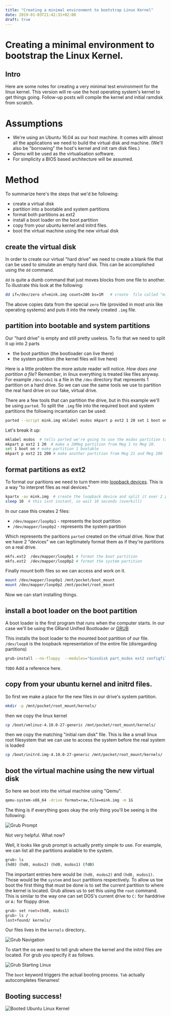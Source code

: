 ```yaml
---
title: "Creating a minimal environment to bootstrap Linux Kernel"
date: 2019-01-03T21:42:31+02:00
draft: true
---
```


# Creating a minimal environment to bootstrap the Linux Kernel.

## Intro
Here are some notes for creating a very minimal test environment for the linux kernel. This version will re-use the host operating system's kernel to get things going. Follow-up posts will compile the kernel and initial ramdisk from scratch.

# Assumptions
- We're using an Ubuntu 16.04 as our host machine. It comes with almost all the applications we need to build the virtual disk and machine. (We'll also be "borrowing" the host's kernel and init ram disk files.)
- Qemu will be used as the virtualisation software.
- For simplicity a BIOS based architecture will be assumed.

# Method
To summarize here's the steps that we'd be following:

- create a virtual disk
- partition into a bootable and system partitions
- format both partitions as ext2
- install a boot loader on the boot partition
- copy from your ubuntu kernel and initrd files.
- boot the virtual machine using the new virtual disk

## create the virtual disk
In order to create our virtual "hard drive" we need to create a blank file that can be used to simulate an empty hard disk. This can be accomplished using the `dd` command. 

`dd` is quite a dumb command that just moves blocks from one file to another. To illustrate this look at the following:
```bash
dd if=/dev/zero of=mink.img count=200 bs=1M   # create  file called "mink.img" that is 200Mbytes big
```
The above copies data from the special `zero` file (provided in most unix like operating systems) and puts it into the newly created `.img` file.

## partition into bootable and system partitions
Our "hard drive" is empty and still pretty useless. To fix that we need to split it up into 2 parts

- the boot partition (the bootloader can live there)
- the system partition (the kernel files will live here)

Here is a little problem the more astute reader will notice. _How does one partition a file_? Remember, in linux everything is treated like files anyway. For example `/dev/sda1` is a file in the `/dev` directory that represents 1 partition on a hard drive. So we can use the same tools we use to partition the real hard drive on our fake, virtual drive.

There are a few tools that can partition the drive, but in this example we'll be using `parted`. To split the `.img` file into the required boot and system partitions the following incantation can be used:
```bash
parted --script mink.img mklabel msdos mkpart p ext2 1 20 set 1 boot on mkpart p ext2 21 200
```

Let's break it up:
```bash
mklabel msdos  # tells parted we're going to use the msdos partition table scheme. This is a legacy thing as far as I understand it.
mkpart p ext2 1 20  # make a 20Meg partition from Meg 1 to Meg 20.
set 1 boot on # make partition 1 bootable
mkpart p ext2 21 200 # make another partition from Meg 21 and Meg 200 
```

## format partitions as ext2
To format our paritions we need to turn them into [loopback devices](https://wiki.osdev.org/Loopback_Device). This is a way "to interpret files as real devices."

```bash
kpartx -av mink.img  # create the loopback device and split it over 2 partitions (kpartx splits it up for you)
sleep 10  # this isnt instant, so wait 10 seconds (overkill)
```
In our case this creates 2 files:

- `/dev/mapper/loop0p1` - represents the boot partition
- `/dev/mapper/loop0p2` - represents the system partition

Which represents the paritions `parted` created on the virtual drive. Now that we have 2 "devices" we can legitimately format them as if they're partitions on a real drive.
```bash
mkfs.ext2  /dev/mapper/loop0p1 # format the boot partition
mkfs.ext2  /dev/mapper/loop0p2 # format the system partition
```
Finally mount both files so we can access and work on it.
```bash
mount /dev/mapper/loop0p1 /mnt/pocket/boot_mount 
mount /dev/mapper/loop0p2 /mnt/pocket/root_mount
```
Now we can start installing things.

## install a boot loader on the boot partition
A boot loader is the first program that runs when the computer starts. In our case we'll be using the GRand Unified Bootloader or [GRUB](https://www.gnu.org/software/grub/)

This installs the boot loader to the mounted boot partition of our file. `/dev/loop0` is the loopback representation of the entire file (disregarding partitions)
```bash
grub-install --no-floppy  --modules="biosdisk part_msdos ext2 configfile normal multiboot" --root-directory=/mnt/pocket/boot_mount/ /dev/loop0
```
`TODO` Add a reference here. 
## copy from your ubuntu kernel and initrd files.
So first we make a place for the new files in our drive's system partition.
```bash
mkdir -p /mnt/pocket/root_mount/kernels/
```
then we copy the linux kernel
```bash
cp /boot/vmlinuz-4.10.0-27-generic /mnt/pocket/root_mount/kernels/
```
then we copy the matching "initial ram disk" file. This is like a small linux root filesystem that we can use to access the system before the real system is loaded
```bash
cp /boot/initrd.img-4.10.0-27-generic /mnt/pocket/root_mount/kernels/
```

## boot the virtual machine using the new virtual disk
So here we boot into the virtual machine using "Qemu".
```bash
qemu-system-x86_64 -drive format=raw,file=mink.img -m 1G
```
The thing is if everything goes okay the only thing you'll be seeing is the following:

![Grub Prompt](/grub-init.png)

Not very helpful. What now?

Well, it looks like grub prompt is actually pretty simple to use. For example, we can list all the partitions available to the system.
```bash
grub> ls 
(hd0) (hd0, msdos2) (hd0, msdos1) (fd0)
```
The important entries here would be `(hd0, msdos2)` and `(hd0, msdos1)`. Those would be the `system` and `boot` partitions respectively. To allow us toe boot the first thing that must be done is to set the current partition to where the kernel is located. Grub allows us to set this using the `root` command. This is similar to the way one can set DOS's current drive to `C:` for harddrive or `A:` for floppy drive.

```bash
grub> set root=(hd0, msdos1)
grub> ls /
lost+found/ kernels/
```
Our files lives in the `kernels` directory..

![Grub Navigation](/grub-navigate.png)

To start the os we need to tell grub where the kernel and the initrd files are located. For grub you specify it as follows.

![Grub Starting Linux](/grub-start-os.png)

The `boot` keyword triggers the actual booting process. `Tab` actually autocompletes filenames!

## Booting success!

![Booted Ubuntu Linux Kernel](/itworked.png)

